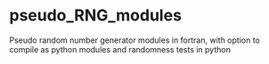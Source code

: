# pseudo_RNG_modules
Pseudo random number generator modules in fortran, with option to compile as python modules and randomness tests in python

